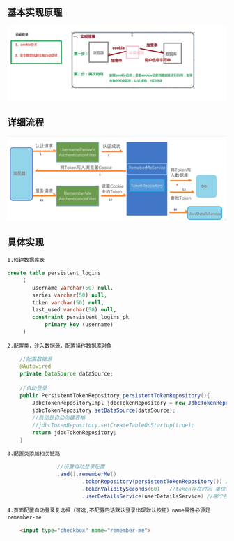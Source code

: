 ## 基本实现原理
![img.png](img.png)

## 详细流程
![img_2.png](img_2.png)

## 具体实现
    1.创建数据库表
```sql
create table persistent_logins
     (
     	username varchar(50) null,
     	series varchar(50) null,
     	token varchar(50) null,
     	last_used varchar(50) null,
     	constraint persistent_logins_pk
     		primary key (username)
     )
```
    2.配置类，注入数据源，配置操作数据库对象
```java
    //配置数据源
    @Autowired
    private DataSource dataSource;

    //自动登录
    public PersistentTokenRepository persistentTokenRepository(){
        JdbcTokenRepositoryImpl jdbcTokenRepository = new JdbcTokenRepositoryImpl();
        jdbcTokenRepository.setDataSource(dataSource);
        //启动是自动创建表格
        //jdbcTokenRepository.setCreateTableOnStartup(true);
        return jdbcTokenRepository;
    }
```
    3.配置类添加相关链路
```java
                //设置自动登录配置
                .and().rememberMe()
                        .tokenRepository(persistentTokenRepository()) //使用哪个控制器处理token
                        .tokenValiditySeconds(60)   //token存在时间 单位秒
                        .userDetailsService(userDetailsService) //哪个控制器操作数据库对象
```
    4.页面配置自动登录复选框（可选,不配置的话默认登录出现默认按钮）name属性必须是remember-me
```html
    <input type="checkbox" name="remember-me">
```
     